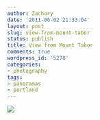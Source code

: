 ```yaml
---
author: Zachary 
date: '2011-06-02 21:33:04'
layout: post
slug: view-from-mount-tabor
status: publish
title: View from Mount Tabor
comments: true
wordpress_id: '5278'
categories:
- photography
tags:
- panoramas
- portland
---
```

<a href="http://www.flickr.com/photos/zacharyz/5791807543/"><img class="center" src="http://farm6.static.flickr.com/5264/5791807543_86708d9582_b.jpg"></a>

